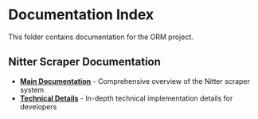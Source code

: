 # Documentation Index

This folder contains documentation for the ORM project.

## Nitter Scraper Documentation

- [**Main Documentation**](./README.md) - Comprehensive overview of the Nitter scraper system
- [**Technical Details**](./technical-details.md) - In-depth technical implementation details for developers